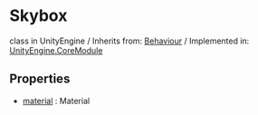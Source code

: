 # Skybox
class in UnityEngine
 / Inherits from: <a href="https://docs.unity3d.com/6000.0/Documentation/ScriptReference/Behaviour.html" target="_blank">Behaviour</a> / Implemented in: <a href="https://docs.unity3d.com/6000.0/Documentation/ScriptReference/UnityEngine.CoreModule.html" target="_blank">UnityEngine.CoreModule</a>
## Properties
- <a href="https://docs.unity3d.com/6000.0/Documentation/ScriptReference/Skybox-material.html" target="_blank">material</a> : Material
